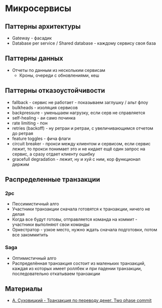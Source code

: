 # Микросервисы

## Паттерны архитектуры

- Gateway - фасадик
- Database per service / Shared database - каждому сервису своя база


## Паттерны данных

- Отчеты по данным из нескольким сервисам
    - Кроны, очереди с обновлениями, кеш


## Паттерны отказоустойчивости 

- fallback - сервис не работает - показываем заглушку / альт флоу
-  bulkheads - изоляция сервисов 
-  backpressure - уменьшаем нагрузку, если серв не справляется
-  self-healing - аи само починка 
-  rate limiting - пон 
-  retries (backoff) - ну ретраи и ретраи, с увеличивающимся отчетом до ретрая 
-  feature toggles - фича флаги
-  circuit breaker - прокси между клиентом и сервисом, если сервис лежит, то прокси понимает это и не кидает ещё один запрос на сервис, а сразу отдает клиенту ошибку 
-  gracefull degradation - лежит, ну и хуй с ним, кор функционал держим 


## Распределенные транзакции
### 2pc

- Пессимистичный алго
- Участники транзакции сначала готовятся к транзакции, ничего не делая
- Когда все будут готовы, отправляется команда на коммит - участники выполняют свои команды
- Оркестратор - узкое место, нужно ждать сначала подготовки, потом все закоммитить 


### Saga

- Оптимистичный алго
- Распределённая транзакция состоит из маленьких транзакций, каждая из которых имеет роллбек и при падении транзакции, последовательно откатываем транзакции 



## Материалы 

- [А. Суховицкий - Транзакция по переводу денег. Two phase commit](https://www.youtube.com/watch?v=E2t79uBae4w)
